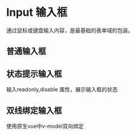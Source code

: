 

# Input 输入框

通过鼠标或键盘输入内容，是最基础的表单域的包装。

## 普通输入框

<ClientOnly>
<Input-demo></Input-demo>
</ClientOnly>

## 状态提示输入框
输入readonly,disable 属性，展示输入框的状态

<Input-demo2></Input-demo2>

## 双线绑定输入框
使用原生vue中v-model双向绑定


<Input-demo1></Input-demo1>